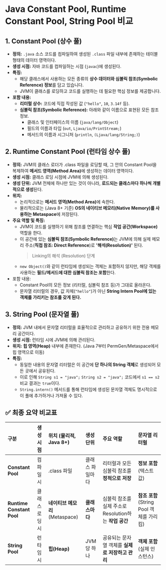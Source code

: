 # Java Constant Pool, Runtime Constant Pool, String Pool 비교

## **1. Constant Pool (상수 풀)**

- **정의:** `.java` 소스 코드를 컴파일하여 생성된 `.class` 파일 내부에 존재하는 테이블 형태의 데이터 영역이다.
- **생성 시점:** 자바 코드를 컴파일하는 시점 (`javac`)에 생성된다.
- **특징:**
  - 해당 클래스에서 사용하는 모든 종류의 **상수 데이터와 심볼릭 참조(Symbolic Reference) 정보**를 담고 있습니다.
  - JVM이 클래스를 로딩하고 코드를 실행하는 데 필요한 핵심 정보를 제공합니다.
- **포함 내용:**
  - **리터럴 상수:** 코드에 직접 작성된 값 (`"hello"`, `10`, `3.14f` 등).
  - **심볼릭 참조(Symbolic Reference):** 아래와 같이 이름으로 표현된 모든 참조 정보.
    - 클래스 및 인터페이스의 이름 (`java/lang/Object`)
    - 필드의 이름과 타입 (`out`, `Ljava/io/PrintStream;`)
    - 메서드의 이름과 시그니처 (`println`, `(Ljava/lang/String;)`)

## **2. Runtime Constant Pool (런타임 상수 풀)**

- **정의:** JVM의 클래스 로더가 .class 파일을 로딩할 때, 그 안의 Constant Pool을 복제하여 <strong>메서드 영역(Method Area)</strong>에 생성하는 데이터 영역이다.
- **생성 시점:** 클래스 로딩 시점에 JVM에 의해 생성된다.
- **생성 단위:** JVM 전체에 하나만 있는 것이 아니라, **로드되는 클래스마다 하나씩 개별적으로 생성**된다.
- **위치:**
  - 논리적으로는 <strong>메서드 영역(Method Area)</strong>에 속한다.
  - 물리적으로는 (Java 8+ 기준) **OS의 네이티브 메모리(Native Memory)를 사용하는 Metaspace**에 저장된다.
- **주요 역할 및 특징:**
  - JVM이 코드를 실행하기 위해 참조를 연결하는 핵심 **작업 공간(Workspace)** 역할을 한다.
  - 이 공간에 있는 <strong>심볼릭 참조(Symbolic Reference)</strong>는 JVM에 의해 실제 메모리 주소(**직접 참조: Direct Reference**)로 **'해석(Resolution)'** 된다.
    > Linking의 해석 (Resolution) 단계
  - `new Object()`와 같이 런타임에 생성되는 객체는 포함하지 않지만, 해당 객체를 사용하는 **필드/메서드에 대한 심볼릭 참조는 포함**한다.
- 포함 내용:
  - Constant Pool의 모든 정보 (리터럴, 심볼릭 참조 등)가 그대로 올라온다.
  - 문자열 리터럴의 경우, 값 자체(`"hello"`)가 아닌 **String Intern Pool에 있는 객체를 가리키는 참조를 갖게 된다.**

## **3. String Pool (문자열 풀)**

- **정의:** JVM 내에서 문자열 리터럴을 효율적으로 관리하고 공유하기 위한 전용 메모리 공간이다.
- **생성 시점:** 런타임 시에 JVM에 의해 관리된다.
- **위치:** **힙 영역(Heap)** 내부에 존재한다. (Java 7부터 PermGen/Metaspace에서 힙 영역으로 이동)
- **특징:**
  - 동일한 내용의 문자열 리터럴은 이 공간에 **단 하나의 String 객체**로 생성되어 모든 곳에서 공유된다.
  - 이로 인해 `String s1 = "java";` `String s2 = "java";` 코드에서 `s1 == s2 `비교 결과는 `true`이다.
  - `String.intern()` 메서드를 통해 런타임에 생성된 문자열 객체도 명시적으로 이 풀에 추가하거나 가져올 수 있다.

## **✅ 최종 요약 비교표**

| 구분                      | 생성 시점      | 위치 (물리적, Java 8+)          | 생성 단위       | 주요 역할                                              | 문자열 리터럴                             |
| :------------------------ | :------------- | :------------------------------ | :-------------- | :----------------------------------------------------- | :---------------------------------------- |
| **Constant Pool**         | 컴파일시       | .class 파일                     | 클래스 파일마다 | 리터럴과 모든 심볼릭 참조를 **정적으로 저장**          | **정보 포함** (텍스트 값)                 |
| **Runtime Constant Pool** | 클래스 로딩 시 | **네이티브 메모리** (Metaspace) | **클래스마다**  | 심볼릭 참조를 실제 주소로 Resolution하는 **작업 공간** | **참조 포함** (String Pool 객체를 가리킴) |
| **String Pool**           | 런타임 시      | **힙(Heap)**                    | JVM 당 하나     | 공유되는 문자열 객체를 **실제로 저장하고 관리**        | **객체 포함** (실제 인스턴스)             |
